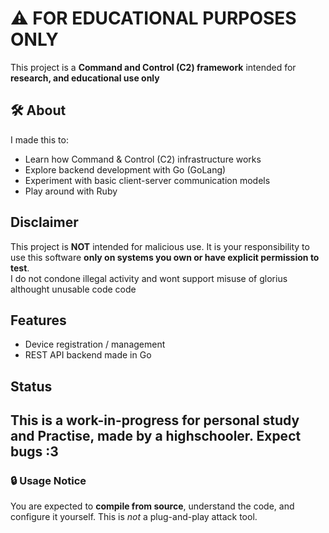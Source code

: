 # ⚠️ FOR EDUCATIONAL PURPOSES ONLY

This project is a **Command and Control (C2) framework** intended for **research, and educational use only**

## 🛠️ About
I made this to: 
- Learn how Command & Control (C2) infrastructure works
- Explore backend development with Go (GoLang)
- Experiment with basic client-server communication models
- Play around with Ruby

## Disclaimer
This project is **NOT** intended for malicious use. It is your responsibility to use this software **only on systems you own or have explicit permission to test**.  
I do not condone illegal activity and wont support misuse of glorius althought unusable code code

## Features
- Device registration / management
- REST API backend made in Go

## Status

This is a work-in-progress for personal study and Practise, made by a highschooler. Expect bugs :3
---

### 🔒 Usage Notice

You are expected to **compile from source**, understand the code, and configure it yourself. This is *not* a plug-and-play attack tool.
